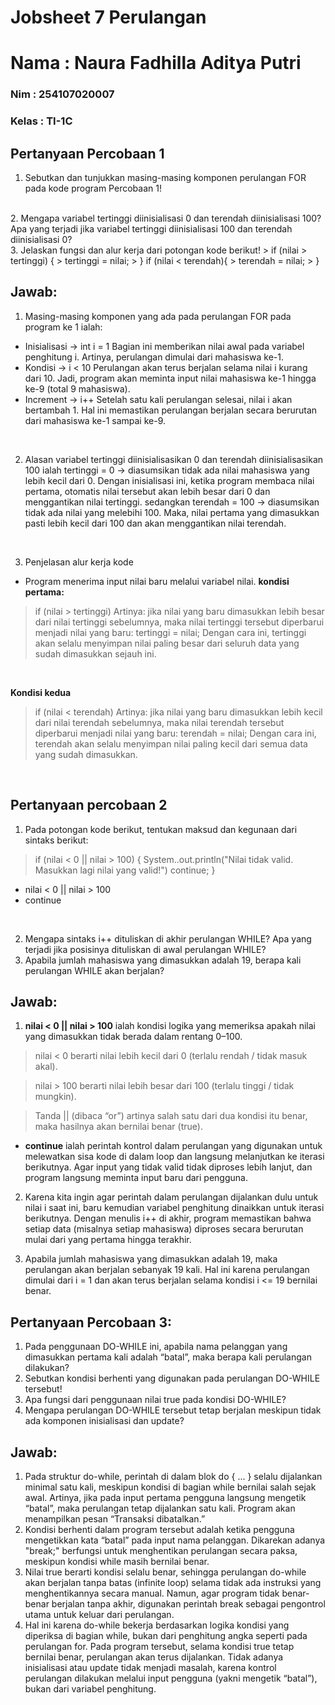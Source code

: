 # Jobsheet 7 Perulangan
 <h1> Nama   : Naura Fadhilla Aditya Putri </h1>
 <h3> Nim    : 254107020007 </h3>
 <h3> Kelas  : TI-1C </h3>

 ## Pertanyaan Percobaan 1 <br>
 1. Sebutkan dan tunjukkan masing-masing komponen perulangan FOR pada kode program
Percobaan 1!
<br>
2. Mengapa variabel tertinggi diinisialisasi 0 dan terendah diinisialisasi 100? Apa yang
terjadi jika variabel tertinggi diinisialisasi 100 dan terendah diinisialisasi 0?
<br>
3. Jelaskan fungsi dan alur kerja dari potongan kode berikut!
> if (nilai > tertinggi) {
>   tertinggi = nilai;
>   } if (nilai < terendah){
>   terendah = nilai;
>   }


## Jawab: <br>
1. Masing-masing komponen yang ada pada perulangan FOR pada program ke 1 ialah: 
- Inisialisasi → int i = 1
Bagian ini memberikan nilai awal pada variabel penghitung i.
Artinya, perulangan dimulai dari mahasiswa ke-1.
- Kondisi → i < 10
Perulangan akan terus berjalan selama nilai i kurang dari 10.
Jadi, program akan meminta input nilai mahasiswa ke-1 hingga ke-9 (total 9 mahasiswa).
- Increment → i++
Setelah satu kali perulangan selesai, nilai i akan bertambah 1.
Hal ini memastikan perulangan berjalan secara berurutan dari mahasiswa ke-1 sampai ke-9.
<br>

2. Alasan variabel tertinggi diinisialisasikan 0 dan terendah diinisialisasikan 100 ialah tertinggi = 0 → diasumsikan tidak ada nilai mahasiswa yang lebih kecil dari 0.
Dengan inisialisasi ini, ketika program membaca nilai pertama, otomatis nilai tersebut akan lebih besar dari 0 dan menggantikan nilai tertinggi. sedangkan terendah = 100 → diasumsikan tidak ada nilai yang melebihi 100.
Maka, nilai pertama yang dimasukkan pasti lebih kecil dari 100 dan akan menggantikan nilai terendah.
<br>

3. Penjelasan alur kerja kode
- Program menerima input nilai baru melalui variabel nilai.
**kondisi pertama:** <br>
> if (nilai > tertinggi)
Artinya: jika nilai yang baru dimasukkan lebih besar dari nilai tertinggi sebelumnya, maka nilai tertinggi tersebut diperbarui menjadi nilai yang baru:
> tertinggi = nilai;
Dengan cara ini, tertinggi akan selalu menyimpan nilai paling besar dari seluruh data yang sudah dimasukkan sejauh ini. 
<br>

**Kondisi kedua**
> if (nilai < terendah)
Artinya: jika nilai yang baru dimasukkan lebih kecil dari nilai terendah sebelumnya, maka nilai terendah tersebut diperbarui menjadi nilai yang baru:
> terendah = nilai;
Dengan cara ini, terendah akan selalu menyimpan nilai paling kecil dari semua data yang sudah dimasukkan.
<br>

## Pertanyaan percobaan 2 
1. Pada potongan kode berikut, tentukan maksud dan kegunaan dari sintaks berikut:
> if (nilai < 0 || nilai > 100) {
>    System..out.println("Nilai tidak valid. Masukkan lagi nilai yang valid!")
>   continue;
>  }
- nilai < 0 || nilai > 100
- continue
<br>

2.  Mengapa sintaks i++ dituliskan di akhir perulangan WHILE? Apa yang terjadi jika posisinya
dituliskan di awal perulangan WHILE? <br>
3. Apabila jumlah mahasiswa yang dimasukkan adalah 19, berapa kali perulangan WHILE
akan berjalan? <br>

## Jawab:
1. **nilai < 0 || nilai > 100** ialah kondisi logika yang memeriksa apakah nilai yang dimasukkan tidak berada dalam rentang 0–100.
> nilai < 0 berarti nilai lebih kecil dari 0 
> (terlalu rendah / tidak masuk akal).

> nilai > 100 berarti nilai lebih besar dari 100 
> (terlalu tinggi / tidak mungkin).

> Tanda || (dibaca “or”) artinya salah satu dari dua
> kondisi itu benar, maka hasilnya akan bernilai
> benar (true).
- **continue** ialah perintah kontrol dalam perulangan yang digunakan untuk melewatkan sisa kode di dalam loop dan langsung melanjutkan ke iterasi berikutnya. Agar input yang tidak valid tidak diproses lebih lanjut, dan program langsung meminta input baru dari pengguna. <br>

2. Karena kita ingin agar perintah dalam perulangan dijalankan dulu untuk nilai i saat ini, baru kemudian variabel penghitung dinaikkan untuk iterasi berikutnya.
Dengan menulis i++ di akhir, program memastikan bahwa setiap data (misalnya setiap mahasiswa) diproses secara berurutan mulai dari yang pertama hingga terakhir. <br>

3. Apabila jumlah mahasiswa yang dimasukkan adalah 19, maka perulangan akan berjalan sebanyak 19 kali. Hal ini karena perulangan dimulai dari i = 1 dan akan terus berjalan selama kondisi i <= 19 bernilai benar. <br>

## Pertanyaan Percobaan 3:
1. Pada penggunaan DO-WHILE ini, apabila nama pelanggan yang dimasukkan pertama kali
adalah “batal”, maka berapa kali perulangan dilakukan? <br>
2. Sebutkan kondisi berhenti yang digunakan pada perulangan DO-WHILE tersebut! <br>
3. Apa fungsi dari penggunaan nilai true pada kondisi DO-WHILE? <br>
4. Mengapa perulangan DO-WHILE tersebut tetap berjalan meskipun tidak ada komponen
inisialisasi dan update? <br>

## Jawab:
1. Pada struktur do-while, perintah di dalam blok do { ... } selalu dijalankan minimal satu kali, meskipun kondisi di bagian while bernilai salah sejak awal.
Artinya, jika pada input pertama pengguna langsung mengetik “batal”, maka perulangan tetap dijalankan satu kali. Program akan menampilkan pesan “Transaksi dibatalkan.” <br>
2. Kondisi berhenti dalam program tersebut adalah ketika pengguna mengetikkan kata “batal” pada input nama pelanggan. Dikarekan adanya "break;" berfungsi untuk menghentikan perulangan secara paksa, meskipun kondisi while masih bernilai benar. <br>
3. Nilai true berarti kondisi selalu benar, sehingga perulangan do-while akan berjalan tanpa batas (infinite loop) selama tidak ada instruksi yang menghentikannya secara manual.
Namun, agar program tidak benar-benar berjalan tanpa akhir, digunakan perintah break sebagai pengontrol utama untuk keluar dari perulangan. <br>
4. Hal ini karena do-while bekerja berdasarkan logika kondisi yang diperiksa di bagian while, bukan dari penghitung angka seperti pada perulangan for.
Pada program tersebut, selama kondisi true tetap bernilai benar, perulangan akan terus dijalankan. Tidak adanya inisialisasi atau update tidak menjadi masalah, karena kontrol perulangan dilakukan melalui input pengguna (yakni mengetik “batal”), bukan dari variabel penghitung. <br>
